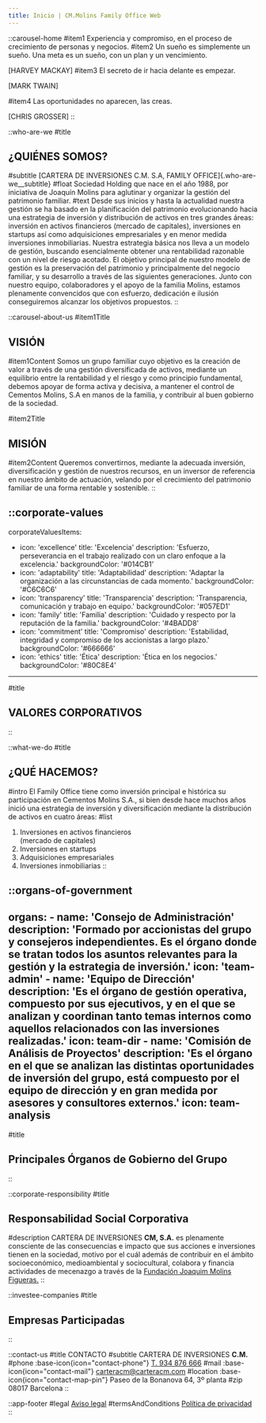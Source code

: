 ```yaml
---
title: Inicio | CM.Molins Family Office Web
---
```


::carousel-home
#item1
  Experiencia y compromiso, en el proceso de crecimiento de personas y negocios.
#item2
  Un sueño es simplemente un sueño. Una meta es un sueño, con un plan y un vencimiento.

  [HARVEY MACKAY]
#item3
  El secreto de ir hacia delante es empezar.

  [MARK TWAIN]

#item4
  Las oportunidades no aparecen, las creas.

  [CHRIS GROSSER]
::

::who-are-we
#title
  ## ¿QUIÉNES SOMOS?
#subtitle
  [CARTERA DE INVERSIONES C.M. S.A, FAMILY OFFICE]{.who-are-we__subtitle}
#float
  Sociedad Holding que nace en el año 1988, por iniciativa de Joaquín Molins para aglutinar y organizar la gestión del patrimonio familiar.
#text
  Desde sus inicios y hasta la actualidad nuestra gestión se ha basado en la planificación del patrimonio evolucionando hacia una estrategia de inversión y distribución de activos en tres grandes áreas: inversión en activos financieros (mercado de capitales), inversiones en startups así como adquisiciones empresariales y en menor medida inversiones inmobiliarias. Nuestra estrategia básica nos lleva a un modelo de gestión, buscando esencialmente obtener una rentabilidad razonable con un nivel de riesgo acotado. El objetivo principal de nuestro modelo de gestión es la preservación del patrimonio y principalmente del negocio familiar, y su desarrollo a través de las siguientes generaciones. Junto con nuestro equipo, colaboradores y el apoyo de la familia Molins, estamos plenamente convencidos que con esfuerzo, dedicación e ilusión conseguiremos alcanzar los objetivos propuestos.
::

::carousel-about-us
#item1Title
  ## VISIÓN
#item1Content
Somos un grupo familiar cuyo objetivo es la creación de valor a través de una gestión diversificada de activos, mediante un equilibrio entre la rentabilidad y el riesgo y como principio fundamental, debemos apoyar de forma activa y decisiva, a mantener el control de Cementos Molins, S.A en manos de la familia, y contribuir al buen gobierno de la sociedad.

#item2Title
  ## MISIÓN
#item2Content
  Queremos convertirnos, mediante la adecuada inversión, diversificación y gestión de nuestros recursos, en un inversor de referencia en nuestro ámbito de actuación, velando por el crecimiento del patrimonio familiar de una forma rentable y sostenible.
::

::corporate-values
---
corporateValuesItems:
  - icon: 'excellence'
    title: 'Excelencia'
    description: 'Esfuerzo, perseverancia en el trabajo realizado con un claro enfoque a la excelencia.'
    backgroundColor: '#014CB1'
  - icon: 'adaptability'
    title: 'Adaptabilidad'
    description: 'Adaptar la organización a las circunstancias de cada momento.'
    backgroundColor: '#C6C6C6'
  - icon: 'transparency'
    title: 'Transparencia'
    description: 'Transparencia, comunicación y trabajo en equipo.'
    backgroundColor: '#057ED1'
  - icon: 'family'
    title: 'Familia'
    description: 'Cuidado y respecto por la reputación de la familia.'
    backgroundColor: '#4BADD8'
  - icon: 'commitment'
    title: 'Compromiso'
    description: 'Estabilidad, integridad y compromiso de los accionistas a largo plazo.'
    backgroundColor: '#666666'
  - icon: 'ethics'
    title: 'Ética'
    description: 'Ética en los negocios.'
    backgroundColor: '#80C8E4'
---
#title
  ## VALORES CORPORATIVOS
::

::what-we-do
#title
  ## ¿QUÉ HACEMOS?
#intro
  El Family Office tiene como inversión principal e histórica su participación en Cementos Molins S.A., si bien desde hace muchos años inició una estrategia de inversión y diversificación mediante la distribución de activos en cuatro áreas:
#list
  1. Inversiones en activos financieros<br>(mercado de capitales)
  2. Inversiones en startups
  3. Adquisiciones empresariales
  4. Inversiones inmobiliarias
::


::organs-of-government
---
  organs:
    - name: 'Consejo de Administración'
      description: 'Formado por accionistas del grupo y consejeros independientes. Es el órgano donde se tratan todos los asuntos relevantes para la gestión y la estrategia de inversión.'
      icon: 'team-admin'
    - name: 'Equipo de Dirección'
      description: 'Es el órgano de gestión operativa, compuesto por sus ejecutivos, y en el que se analizan y coordinan tanto temas internos como aquellos relacionados con las inversiones realizadas.'
      icon: team-dir
    - name: 'Comisión de Análisis de Proyectos'
      description: 'Es el órgano en el que se analizan las distintas oportunidades de inversión del grupo, está compuesto por el equipo de dirección y en gran medida por asesores y consultores externos.'
      icon: team-analysis
---
#title
 ## Principales Órganos de Gobierno del Grupo
::

::corporate-responsibility
#title
  ## Responsabilidad Social Corporativa
#description
  CARTERA DE INVERSIONES **CM, S.A.** es plenamente consciente de las consecuencias e impacto que sus acciones e inversiones tienen en la sociedad, motivo por el cuál además de contribuir en el ámbito socioeconómico, medioambiental y sociocultural, colabora y financia actividades de mecenazgo a través de la [Fundación Joaquim Molins Figueras.](http://www.joaquimmolinsfigueras.org/)
::

::investee-companies
#title
  ## Empresas Participadas
::

::contact-us
#title
  CONTACTO
#subtitle
  CARTERA DE INVERSIONES **C.M.**
#phone
  :base-icon{icon="contact-phone"} [T. 934 876 666](tel:+34934121300)
#mail
  :base-icon{icon="contact-mail"} [carteracm@carteracm.com](mailto:carteracm@carteracm.com)
#location
  :base-icon{icon="contact-map-pin"} Paseo de la Bonanova 64, 3º planta
#zip
  08017 Barcelona
::

::app-footer
#legal
  [Aviso legal](/legal)
#termsAndConditions
  [Política de privacidad](/privacidad)
::
